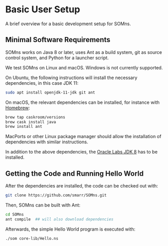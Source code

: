 # Basic User Setup

A brief overview for a basic development setup for SOMns.

## Minimal Software Requirements

SOMns works on Java 8 or later, uses Ant as a build system,
git as source control system, and Python for a launcher script.

We test SOMns on Linux and macOS. Windows is not currently supported.

On Ubuntu, the following instructions will install the necessary dependencies,
in this case JDK 11:

```bash
sudo apt install openjdk-11-jdk git ant
```

On macOS, the relevant dependencies can be installed, for instance with
[Homebrew](https://brew.sh/):

```bash
brew tap caskroom/versions
brew cask install java
brew install ant
```

MacPorts or other Linux package manager should allow the installation of
dependencies with similar instructions.

In addition to the above dependencies, the [Oracle Labs JDK 8](https://www.oracle.com/technetwork/oracle-labs/program-languages/downloads/index.html)
has to be installed.


## Getting the Code and Running Hello World

After the dependencies are installed, the code can be checked out with:

```bash
git clone https://github.com/smarr/SOMns.git
```

Then, SOMns can be built with Ant:

```bash
cd SOMns
ant compile  ## will also download dependencies
```

Afterwards, the simple Hello World program is executed with:

```bash
./som core-lib/Hello.ns
```
